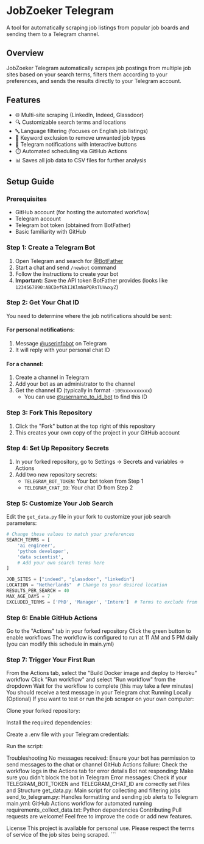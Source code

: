 # JobZoeker Telegram

A tool for automatically scraping job listings from popular job boards and sending them to a Telegram channel.

## Overview

JobZoeker Telegram automatically scrapes job postings from multiple job sites based on your search terms, filters them according to your preferences, and sends the results directly to your Telegram account.

## Features

- 🌐 Multi-site scraping (LinkedIn, Indeed, Glassdoor)
- 🔍 Customizable search terms and locations
- 🔤 Language filtering (focuses on English job listings)
- 🚫 Keyword exclusion to remove unwanted job types
- 📱 Telegram notifications with interactive buttons
- ⏱️ Automated scheduling via GitHub Actions
- 📊 Saves all job data to CSV files for further analysis

## Setup Guide

### Prerequisites

- GitHub account (for hosting the automated workflow)
- Telegram account
- Telegram bot token (obtained from BotFather)
- Basic familiarity with GitHub

### Step 1: Create a Telegram Bot

1. Open Telegram and search for [@BotFather](https://t.me/botfather)
2. Start a chat and send `/newbot` command
3. Follow the instructions to create your bot
4. **Important:** Save the API token BotFather provides (looks like `1234567890:ABCDefGhIJKlmNoPQRsTUVwxyZ`)

### Step 2: Get Your Chat ID

You need to determine where the job notifications should be sent:

#### For personal notifications:
1. Message [@userinfobot](https://t.me/userinfobot) on Telegram
2. It will reply with your personal chat ID

#### For a channel:
1. Create a channel in Telegram
2. Add your bot as an administrator to the channel
3. Get the channel ID (typically in format `-100xxxxxxxxxx`)
   - You can use [@username_to_id_bot](https://t.me/username_to_id_bot) to find this ID

### Step 3: Fork This Repository

1. Click the "Fork" button at the top right of this repository
2. This creates your own copy of the project in your GitHub account

### Step 4: Set Up Repository Secrets

1. In your forked repository, go to Settings → Secrets and variables → Actions
2. Add two new repository secrets:
   - `TELEGRAM_BOT_TOKEN`: Your bot token from Step 1
   - `TELEGRAM_CHAT_ID`: Your chat ID from Step 2

### Step 5: Customize Your Job Search

Edit the `get_data.py` file in your fork to customize your job search parameters:

```python
# Change these values to match your preferences
SEARCH_TERMS = [
    'ai engineer',
    'python developer',
    'data scientist',
    # Add your own search terms here
]

JOB_SITES = ["indeed", "glassdoor", "linkedin"]
LOCATION = "Netherlands"  # Change to your desired location
RESULTS_PER_SEARCH = 40
MAX_AGE_DAYS = 7
EXCLUDED_TERMS = ['PhD', 'Manager', 'Intern']  # Terms to exclude from results

```

###  Step 6: Enable GitHub Actions
Go to the "Actions" tab in your forked repository
Click the green button to enable workflows
The workflow is configured to run at 11 AM and 5 PM daily (you can modify this schedule in main.yml)
### Step 7: Trigger Your First Run
From the Actions tab, select the "Build Docker image and deploy to Heroku" workflow
Click "Run workflow" and select "Run workflow" from the dropdown
Wait for the workflow to complete (this may take a few minutes)
You should receive a test message in your Telegram chat
Running Locally (Optional)
If you want to test or run the job scraper on your own computer:

Clone your forked repository:

Install the required dependencies:

Create a .env file with your Telegram credentials:

Run the script:

Troubleshooting
No messages received: Ensure your bot has permission to send messages to the chat or channel
GitHub Actions failure: Check the workflow logs in the Actions tab for error details
Bot not responding: Make sure you didn't block the bot in Telegram
Error messages: Check if your TELEGRAM_BOT_TOKEN and TELEGRAM_CHAT_ID are correctly set
Files and Structure
get_data.py: Main script for collecting and filtering jobs
send_to_telegram.py: Handles formatting and sending job alerts to Telegram
main.yml: GitHub Actions workflow for automated running
requirements_collect_data.txt: Python dependencies
Contributing
Pull requests are welcome! Feel free to improve the code or add new features.

License
This project is available for personal use. Please respect the terms of service of the job sites being scraped. ```